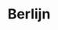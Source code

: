 ---
layout: default
artist: Lief Dagboek
title: Berlijn
year: 2018
type: Single
roles: Mixing, Mastering
spotify-url: track/4X8cyprj0H9JAacRrdl61J?si=nDJm6GWhQ9KkYr1-2KhYyQ
---